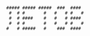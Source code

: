 ```                              
##### ##### #####  ###  ####  
 #  # #       #   #   # #   # 
 #  # ####    #   #   # ####  
 #  # #       #   #   # #   # 
#   # #####   #    ###  ####
```